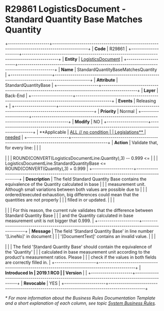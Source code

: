 ﻿---
erp.type: business-rule
erp.entity: logistics-documents
---

# R29861 LogisticsDocument - Standard Quantity Base Matches Quantity
+---------------------+------------------------------------------------------------------------------------------------+
| **Code**            | R29861                                                                                         |
+---------------------+------------------------------------------------------------------------------------------------+
| **Entity**          | [LogisticsDocument](../reference/common-business-rules/logistics-documents-business-rules.md)  |
+---------------------+------------------------------------------------------------------------------------------------+
| **Name**            | StandardQuantityBaseMatchesQuantity                                                            |
+---------------------+------------------------------------------------------------------------------------------------+
| **Attribute**       | StandardQuantityBase                                                                           |
+---------------------+------------------------------------------------------------------------------------------------+
| **Layer**           | Back-End                                                                                       |
+---------------------+------------------------------------------------------------------------------------------------+
| **Events**          | Releasing +                                                                                    |
+---------------------+------------------------------------------------------------------------------------------------+
| **Priority**        | Normal                                                                                         |
+---------------------+------------------------------------------------------------------------------------------------+
| **Modify**          | NO                                                                                             |
+---------------------+------------------------------------------------------------------------------------------------+
| **Applicable        | [ALL // no condition                                                                           |
| Legislations**      | needed](xref:applicable-legislations)                                                          |
+---------------------+------------------------------------------------------------------------------------------------+
| **Action**          | Validate that, for every line:                                                                 |
|                     | <br/><br/>                                                                                     |
|                     | ROUND(CONVERT(LogisticsDocumentLine.Quantity),3) -- 0.999 \<=                                  |
|                     | LogisticsDocumentLine.StandardQuantityBase \<= ROUND(CONVERT(Quantity),3) + 0.999              |
+---------------------+------------------------------------------------------------------------------------------------+
| **Description**     | The field Standard Quantity Base contains the equivalence of the Quantity calculated in base   |
|                     | measurement unit. Although small variations between both values are possible due to            |
|                     | ordered/executed exhaustion, big differences could mean that the quantities are not properly   |
|                     | filled in or updated.                                                                          |
|                     | <br/><br/>                                                                                     |
|                     | For this reason, the current rule validates that the difference between Standard Quantity Base |
|                     | and the Quantity calculated in base measurement unit is not bigger that 0.999.                 |
+---------------------+------------------------------------------------------------------------------------------------+
| **Message**         | The field \'Standard Quantity Base\' in line number \'\[LineNo\]\' in document                 |
|                     | \'\[DocumentText\]\' contains an invalid value.                                                |
|                     | <br/><br/>                                                                                     |
|                     | The field \'Standard Quantity Base\' should contain the equivalence of the \'Quantity\'        |
|                     | calculated in base measurement unit according to the product\'s measurement ratios. Please     |
|                     | check if the values in both fields are correctly filled in.                                    |
+---------------------+------------------------------------------------------------------------------------------------+
| **Introduced In     | 2019.1 RC0                                                                                     |
| Version**           |                                                                                                |
+---------------------+------------------------------------------------------------------------------------------------+
| **Revocable**       | YES                                                                                            |
+---------------------+------------------------------------------------------------------------------------------------+

*\* For more information about the Business Rules Documentation Template and a short explanation of each column, see
topic [System Business Rules](../templates/template-description-system-business-rules.md).*

